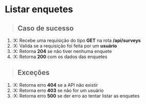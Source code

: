 # Listar enquetes

> ## Caso de sucesso

1. :X: Recebe uma requisição do tipo **GET** na rota **/api/surveys**
2. :X: Valida se a requisição foi feita por um **usuário**
3. :X: Retorna **204** se não tiver nenhuma enquete
4. :X: Retorna **200** com os dados das enquetes

> ## Exceções

1. :X: Retorna erro **404** se a API não existir
2. :X: Retorna erro **403** se não for um usuário
3. :X: Retorna erro **500** se der erro ao tentar listar as enquetes